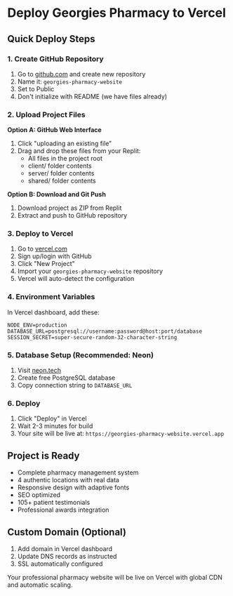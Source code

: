 # Deploy Georgies Pharmacy to Vercel

## Quick Deploy Steps

### 1. Create GitHub Repository
1. Go to [github.com](https://github.com) and create new repository
2. Name it: `georgies-pharmacy-website`
3. Set to Public
4. Don't initialize with README (we have files already)

### 2. Upload Project Files
**Option A: GitHub Web Interface**
1. Click "uploading an existing file"
2. Drag and drop these files from your Replit:
   - All files in the project root
   - client/ folder contents
   - server/ folder contents  
   - shared/ folder contents

**Option B: Download and Git Push**
1. Download project as ZIP from Replit
2. Extract and push to GitHub repository

### 3. Deploy to Vercel
1. Go to [vercel.com](https://vercel.com)
2. Sign up/login with GitHub
3. Click "New Project"
4. Import your `georgies-pharmacy-website` repository
5. Vercel will auto-detect the configuration

### 4. Environment Variables
In Vercel dashboard, add these:
```
NODE_ENV=production
DATABASE_URL=postgresql://username:password@host:port/database
SESSION_SECRET=super-secure-random-32-character-string
```

### 5. Database Setup (Recommended: Neon)
1. Visit [neon.tech](https://neon.tech)
2. Create free PostgreSQL database
3. Copy connection string to `DATABASE_URL`

### 6. Deploy
1. Click "Deploy" in Vercel
2. Wait 2-3 minutes for build
3. Your site will be live at: `https://georgies-pharmacy-website.vercel.app`

## Project is Ready
- Complete pharmacy management system
- 4 authentic locations with real data
- Responsive design with adaptive fonts
- SEO optimized
- 105+ patient testimonials
- Professional awards integration

## Custom Domain (Optional)
1. Add domain in Vercel dashboard
2. Update DNS records as instructed
3. SSL automatically configured

Your professional pharmacy website will be live on Vercel with global CDN and automatic scaling.